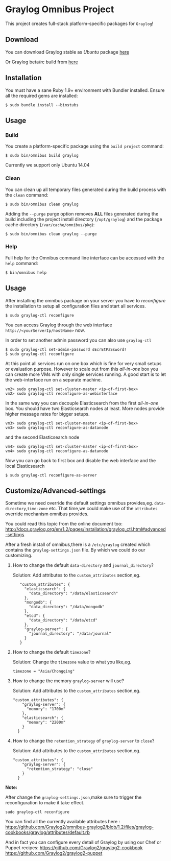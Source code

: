 Graylog Omnibus Project
========================
This project creates full-stack platform-specific packages for
`Graylog`!

Download
--------
You can download Graylog stable as _Ubuntu_ package [here](https://packages.graylog2.org/releases/graylog2-omnibus/ubuntu/graylog_latest.deb)

Or Graylog beta/rc build from [here](https://packages.graylog2.org/releases/graylog-omnibus/ubuntu/graylog_beta.deb)

Installation
------------
You must have a sane Ruby 1.9+ environment with Bundler installed. Ensure all
the required gems are installed:

```shell
$ sudo bundle install --binstubs
```

Usage
-----
### Build

You create a platform-specific package using the `build project` command:

```shell
$ sudo bin/omnibus build graylog
```

Currently we support only Ubuntu 14.04

### Clean

You can clean up all temporary files generated during the build process with
the `clean` command:

```shell
$ sudo bin/omnibus clean graylog
```

Adding the `--purge` purge option removes __ALL__ files generated during the
build including the project install directory (`/opt/graylog`) and
the package cache directory (`/var/cache/omnibus/pkg`):

```shell
$ sudo bin/omnibus clean graylog --purge
```

### Help

Full help for the Omnibus command line interface can be accessed with the
`help` command:

```shell
$ bin/omnibus help
```

Usage
-----
After installing the omnibus package on your server you have to _reconfigure_ the installation
to setup all configuration files and start all services.

```shell
$ sudo graylog-ctl reconfigure
```

You can access Graylog through the web interface `http://<yourServerIp/hostName>` now.

In order to set another admin password you can also use `graylog-ctl`

```shell
$ sudo graylog-ctl set-admin-password sEcrEtPaSsword!
$ sudo graylog-ctl reconfigure
```

At this point all services run on one box which is fine for very small setups or evaluation purpose. However to scale out from this _all-in-one_ box you can create more VMs with only single
services running. A good start is to let the web-interface run on a separate machine.

```shell
vm2> sudo graylog-ctl set-cluster-master <ip-of-first-box>
vm2> sudo graylog-ctl reconfigure-as-webinterface
```

In the same way you can decouple Elasticsearch from the first _all-in-one_ box. You should have
two Elasticsearch nodes at least. More nodes provide higher message rates for bigger setups.

```shell
vm3> sudo graylog-ctl set-cluster-master <ip-of-first-box>
vm3> sudo graylog-ctl reconfigure-as-datanode
```

and the second Elasticsearch node
 
```shell
vm4> sudo graylog-ctl set-cluster-master <ip-of-first-box>
vm4> sudo graylog-ctl reconfigure-as-datanode
```

Now you can go back to first box and disable the web interface and the local Elasticsearch

```shell
$ sudo graylog-ctl reconfigure-as-server
```

Customize/Advanced-settings
----
Sometime we need override the default settings omnibus provides,eg. `data-directory`,`time-zone` etc.
That time,we could make use of the `attributes` override mechanism omnibus provides.

You could read this topic from the online document too:
http://docs.graylog.org/en/1.2/pages/installation/graylog_ctl.html#advanced-settings


After a fresh install of omnibus,there is a `/etc/graylog` created which contains the `graylog-settings.json` file.
By which we could do our customizing.

1. How to change the default `data-directory` and  `journal_directory`?

   Solution: Add attributes to the `custom_attributes` section,eg.
   ```
      "custom_attributes": {
        "elasticsearch": {
          "data_directory": "/data/elasticsearch"
        },
        "mongodb": {
          "data_directory": "/data/mongodb"
        },
        "etcd": {
          "data_directory": "/data/etcd"
        },
        "graylog-server": {
          "journal_directory": "/data/journal"
        }
      }
   ```
2. How to change the default `timezone`?

   Solution: Change the `timezone` value to what you like,eg.
   ```
   timezone = "Asia/Chongqing"
   ```

3. How to change the memory `graylog-server` will use?

   Solution: Add attributes to the `custom_attributes` section,eg.
   ```
   "custom_attributes": {
       "graylog-server": {
         "memory": "1700m"
       },
       "elasticsearch": {
         "memory": "2200m"
       }
     }
   ```

4. How to change the `retention_strategy` of `graylog-server` to `close`?

   Solution: Add attributes to the `custom_attributes` section,eg.
   ```
   "custom_attributes": {
       "graylog-server": {
         "retention_strategy": "close"
       }
     }
   ```

**Note:**

After change the `graylog-settings.json`,make sure to trigger the reconfiguration to make it take effect.
```
sudo graylog-ctl reconfigure
```

You can find all the currently available attributes here :
 https://github.com/Graylog2/omnibus-graylog2/blob/1.2/files/graylog-cookbooks/graylog/attributes/default.rb

And in fact you can configure every detail of Graylog by using our Chef or Puppet recipes: https://github.com/Graylog2/graylog2-cookbook
https://github.com/Graylog2/graylog2-puppet